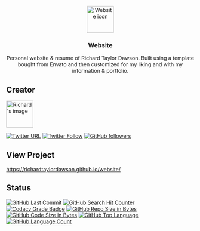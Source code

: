 <p align="center">
  <a href="https://richardtaylordawson.github.io/website/">
    <img src="https://png.pngtree.com/svg/20170824/internet_183142.png" alt="Website icon" width=72 height=72>
  </a>

  <h3 align="center">Website</h3>

  <p align="center">
    Personal website & resume of Richard Taylor Dawson. Built using a template bought from Envato and then customized for my liking and with my information & portfolio.
  </p>
</p>

## Creator
<a href="https://github.com/richardtaylordawson/">
   <img src="https://twitter.com/richard_codes/profile_image?size=original" alt="Richard's image" width=72 height=72>
</a>

[![Twitter URL](https://img.shields.io/twitter/url/http/shields.io.svg?style=social)](https://twitter.com/intent/tweet?text=@richard_codes)
[![Twitter Follow](https://img.shields.io/twitter/follow/richard_codes.svg?label=Follow&style=social)](https://twitter.com/intent/follow?screen_name=richard_codes)
[![GitHub followers](https://img.shields.io/github/followers/richardtaylordawson.svg?label=Follow&style=social)](https://github.com/richardtaylordawson/)

## View Project
<https://richardtaylordawson.github.io/website/>

## Status
[![GitHub Last Commit](https://img.shields.io/github/last-commit/richardtaylordawson/website.svg)](https://github.com/richardtaylordawson/website/commits/master)
[![GitHub Search Hit Counter](https://img.shields.io/github/search/richardtaylordawson/website/goto.svg)](https://github.com/richardtaylordawson/website/)
[![Codacy Grade Badge](https://api.codacy.com/project/badge/Grade/02ee35b7c3e14b6da802677e73fbdb32)](https://www.codacy.com/app/richardtaylordawson/website?utm_source=github.com&amp;utm_medium=referral&amp;utm_content=richardtaylordawson/website&amp;utm_campaign=Badge_Grade)
[![GitHub Repo Size in Bytes](https://img.shields.io/github/repo-size/richardtaylordawson/website.svg)](https://github.com/richardtaylordawson/website/)
[![GitHub Code Size in Bytes](https://img.shields.io/github/languages/code-size/richardtaylordawson/website.svg)](https://github.com/richardtaylordawson/website/)
[![GitHub Top Language](https://img.shields.io/github/languages/top/richardtaylordawson/website.svg)](https://github.com/richardtaylordawson/website/)
[![GitHub Language Count](https://img.shields.io/github/languages/count/richardtaylordawson/website.svg)](https://github.com/richardtaylordawson/website/)
